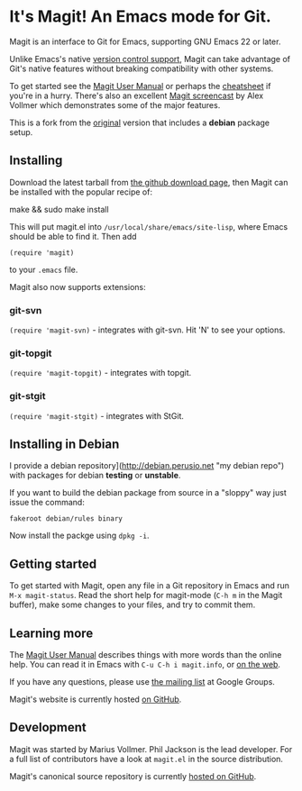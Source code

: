 It's Magit!  An Emacs mode for Git.
===================================

Magit is an interface to Git for Emacs, supporting GNU Emacs 22 or
later.

 Unlike Emacs's native [version control support][vc], Magit can take
advantage of Git's native features without breaking compatibility with
other systems.

To get started see the [Magit User Manual][manual] or perhaps the
[cheatsheet][cheatsheet] if you're in a hurry. There's also an
excellent [Magit screencast][screencast] by Alex Vollmer which
demonstrates some of the major features.

This is a fork from the [original][development] version that includes
a **debian** package setup.

Installing
----------

Download the latest tarball from [the github download page][download],
then Magit can be installed with the popular recipe of:

make && sudo make install

This will put magit.el into `/usr/local/share/emacs/site-lisp`, where
Emacs should be able to find it.  Then add

    (require 'magit)

to your `.emacs` file.

Magit also now supports extensions:

### git-svn

`(require 'magit-svn)` - integrates with git-svn. Hit 'N' to see your
options.

### git-topgit

`(require 'magit-topgit)` - integrates with topgit.

### git-stgit

`(require 'magit-stgit)` - integrates with StGit.

##  Installing in Debian ##

I provide a debian repository](http://debian.perusio.net
   "my debian repo") with packages for debian **testing** or
   **unstable**.
  
If you want to build the debian package from source in a "sloppy" way
just issue the command:

`fakeroot debian/rules binary`

Now install the packge using `dpkg -i`.

Getting started
---------------

To get started with Magit, open any file in a Git repository in Emacs
and run `M-x magit-status`.  Read the short help for magit-mode (`C-h
m` in the Magit buffer), make some changes to your files, and try to
commit them.

Learning more
-------------

The [Magit User Manual][manual] describes things with more words than
the online help.  You can read it in Emacs with `C-u C-h i
magit.info`, or [on the web][manual].

If you have any questions, please use [the mailing list][google group]
at Google Groups.

Magit's website is currently hosted [on GitHub][website].

Development
-----------

Magit was started by Marius Vollmer. Phil Jackson is the lead
developer. For a full list of contributors have a look at `magit.el`
in the source distribution.

Magit's canonical source repository is currently
[hosted on GitHub][development].

[vc]: http://www.gnu.org/software/emacs/manual/html_node/emacs/Version-Control.html#Version-Control
[website]: http://magit.github.com/magit
[development]: http://github.com/magit/magit
[manual]: http://magit.github.com/magit/magit.html
[cheatsheet]: http://daemianmack.com/magit-cheatsheet.html
[screencast]: http://vimeo.com/2871241
[download]: http://github.com/magit/magit/downloads
[google group]: http://groups.google.com/group/magit/
